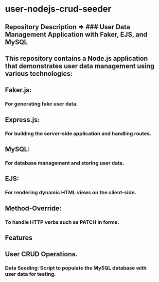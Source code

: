 # user-nodejs-crud-seeder

## Repository Description => ### User Data Management Application with Faker, EJS, and MySQL

## This repository contains a Node.js application that demonstrates user data management using various technologies:

## Faker.js:   
### For generating fake user data.

## Express.js: 
### For building the server-side application and handling routes.

## MySQL:      
### For database management and storing user data.

## EJS:        
### For rendering dynamic HTML views on the client-side.

## Method-Override: 
### To handle HTTP verbs such as PATCH in forms.

## Features

## User CRUD Operations.
### Data Seeding: Script to populate the MySQL database with user data for testing.
